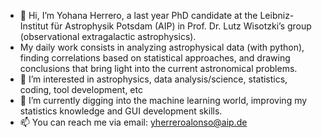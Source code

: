 - 👋 Hi, I’m Yohana Herrero, a last year PhD candidate at the Leibniz-Institut für Astrophysik Potsdam (AIP) in Prof. Dr. Lutz Wisotzki’s group (observational extragalactic astrophysics).
- My daily work consists in analyzing astrophysical data (with python), finding correlations based on statistical approaches, and drawing conclusions that bring light into the current astronomical problems.
- 👀 I’m interested in astrophysics, data analysis/science, statistics, coding, tool development, etc
- 🌱 I’m currently digging into the machine learning world, improving my statistics knowledge and GUI development skills.
- 📫 You can reach me via email: yherreroalonso@aip.de

<!---
YohanaHerrero/YohanaHerrero is a ✨ special ✨ repository because its `README.md` (this file) appears on your GitHub profile.
You can click the Preview link to take a look at your changes.
--->
